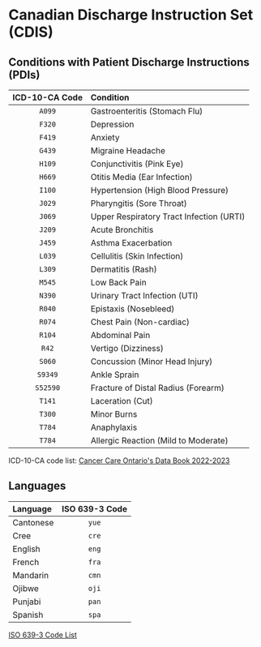 # Canadian Discharge Instruction Set (CDIS)

## Conditions with Patient Discharge Instructions (PDIs)

| ICD-10-CA Code | Condition |
| :-: | :- |
| `A099` | Gastroenteritis (Stomach Flu) |
| `F320` | Depression |
| `F419` | Anxiety |
| `G439` | Migraine Headache |
| `H109` | Conjunctivitis (Pink Eye) |
| `H669` | Otitis Media (Ear Infection) |
| `I100` | Hypertension (High Blood Pressure) |
| `J029` | Pharyngitis (Sore Throat) |
| `J069` | Upper Respiratory Tract Infection (URTI) |
| `J209` | Acute Bronchitis |
| `J459` | Asthma Exacerbation |
| `L039` | Cellulitis (Skin Infection) |
| `L309` | Dermatitis (Rash) |
| `M545` | Low Back Pain |
| `N390` | Urinary Tract Infection (UTI) |
| `R040` | Epistaxis (Nosebleed) |
| `R074` | Chest Pain (Non-cardiac) |
| `R104` | Abdominal Pain |
| `R42` | Vertigo (Dizziness) |
| `S060` | Concussion (Minor Head Injury) |
| `S9349` | Ankle Sprain |
| `S52590` | Fracture of Distal Radius (Forearm) |
| `T141` | Laceration (Cut) |
| `T300` | Minor Burns |
| `T784` | Anaphylaxis |
| `T784` | Allergic Reaction (Mild to Moderate) |

ICD-10-CA code list: [Cancer Care Ontario's Data Book 2022-2023](https://ext.cancercare.on.ca/ext/databook/db2223/Appendix/Appendix_1.18_-_ICD10CA_.htm)

## Languages

| Language | ISO 639-3 Code |
| :- | :-: |
| Cantonese | `yue` |
| Cree | `cre` |
| English | `eng` |
| French | `fra` |
| Mandarin | `cmn` |
| Ojibwe | `oji` |
| Punjabi | `pan` |
| Spanish | `spa` |

[ISO 639-3 Code List](https://iso639-3.sil.org/code_tables/639/data)
